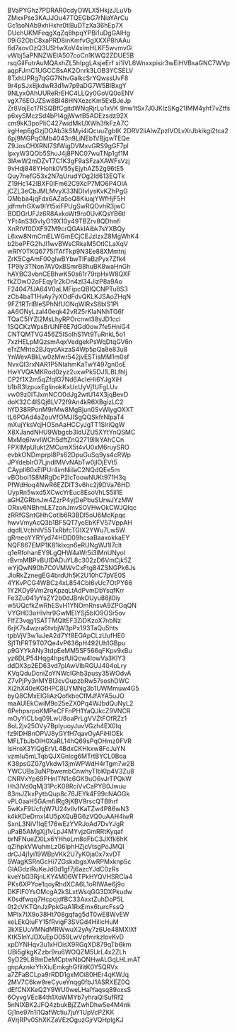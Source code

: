 BVaPYGhz7PDRAR0cdyOWLX5HkjzJLuVb
ZMxxPse3KAJJOu47TQEGbG7rNiaYArCu
Gc1soNAb9xhHxhr0tlBuDTzXa36hEp7X
DUchUKMFeqgXqZq8hpqYPBi1uDgGAlHg
09iG2ObC8xaPRD8inKmfvGgXXXP8hAAu
6d7aovOzQ3USHwXoV4ximHLKF5wvmvGi
vWbj5aPNNZWEIA507coCn1KWQ2ZDUE5B
rsqGiIFutrAuMQAxhZL5hIpgLAsjeErf
xi1iVL6Wnxxpisir3wEiHVBsaGNC7WVp
aqpFJmC1UGCCBsAK2Onrk3LOB3YCSELV
8TxhUPRg7qGG7NhvGalkcSrYQwssUvF8
9r4pSJx8jkdwR3d1w7p9aDG7W5BlBxgY
9NLyx0AhUUReRrEHC4LLQy0GoVQ0oENV
vgX76EOJZSw8BI48HNXezcKm5ExBJeJp
Zr8VojEc17RSQBfCgitdWNqRjrLu1xVK
9nw1tSx7J0JKlzSKg21IMM4yhf7vZtfs
p6xySMczSd4bPI4gjWwtB5ADEzsdz92X
cm9kK3poPIiC427widMkUXWh3fkFzA7C
irgHep6gGzjDOAb3kSMyi4iQcuuZgbIK
2DRV2liAlwZpzlVOLvXrJbkikgi2tca2
6pj9MGPqOMb4043n9LiNEb1VBjqwTEQe
Z9JosCHXRNI7SfWigDVMxvGRS9gGF7pl
IpxyW3QOb5ShuJ4j8PNC07wuTNp1gf1M
3lAwW2mDZvT7C1K3gF9aSFzaXAWFsVzj
9vHdj848YHohk0V55yEjyhAZ52g96tE5
Quy7nefG53x2N7qUrudYOg2ld613EQTk
Z19Hc142lBXF0IFm62C9XcP7MO6P4OIA
jCZL3eCbJMLMvyX33NDIvIysKvKZhPgG
QMbba4jqFdx6AZa5oQ8KiuajYWfHjF5H
jdfmrhGXw9lYt5xiFPUgSwRQOvhR3jwC
BODGrUFJz6R8AxkoWt9ro0UvKQsYB6tI
YFt4nS3GvlyO19X10y49TBZrv8QDhnfi
XnRtVf0DXF9ZM9crQGAkIAibk7sYXBQy
L6xw8NmCmELWGmECjCEJzIzxZ8MgWhK4
b2bePFG2hJl1wvBWsCRkaM5OtlCLaXqV
wRlY0TKQ6775ITAfTkp9N3Ee88XMmtnj
ZrK5CgAmF00glwBYbwTIFaBzPyx7Zfk4
TP9ly3TNon7AV0xBSmrB8huBK8waHnGh
hAYBC3vbnCEBhwK50s61r79rpHxW8QXF
fkZDwO2oFEqy1r2kOn4zI34JizP8a9Ao
F24047fJA64V0aLMFipcQBIQCNPTu8S3
zCb4baT1HvAy7yXOdFdvQKLKJSAoZHqN
9FZ1RTrlBleSPhNfUONqWlRxS8blS1PI
aA6ONyLzal40eqk42vR25rKIaNNhTG6f
TQaC5IYZl2MsLhyRPOrcnwl38yJD1cci
1SQCKzWpsBrUNF6E7dGd0ow7fe5HniG4
CNTQMTVG456Z5ISoIhS1Vt9TuRnkL5o1
7xzHELpMQzsmAqxVedgekPsWqDtqGV6n
eTrZMhto2BJqycAkzaS4Wp5pQa8e83u8
YnWevABkLw0zMwr542jvESTisMM1m0sf
NvxQI3rxNAR1P5NlahmKaTwY497gn0oE
HwYVQAMKRod0zyz2uxwPk5DJ1LBLfhIj
CP2f1X2m5qZfqlG7Nd6AcIeHi6YJgXiH
b1bB3IzpuxEglinokKxUcUyVj1UFgLUv
vw09z0ITJxmNCO0dJg2wtU14X3jqBevD
doK32C4ISQj6LV72f9An4kR6XBgizLC2
hYD38RPonM9rMw8MgBjun0SvWlygOXXT
tL6POAd4aZouVfOMJISgQQSkfrNlpaT4
mXujYksVcjHOSnAaHCCyJgTT1SlriQgW
X8XJandNHU9Wbgcb3ldUZU5XYtYnQSMC
MxMq6lwvIWCh5dftZnQ2719llkYAhCCn
FPXlMpUIukt2MCumX5t4vU0xM6ruySRO
evbkONDmprpl8Ps62DpuGuSq9ys4cRWp
JPYdeblrO7LjndIMVvNAbTw0jIOjEVt5
CAyplI60xEIPUr4imNiilaC2NQdQEe5m
vBOboi1S8MRgDcP2lcToowNUKt971H3q
PfWdHoq4NwR6EZDIT3v6hc2j9DVa76HD
UypRn5wxd5XCwcYrEuc8EsoVhLS5ll1E
aGHZGRbnJw4ZzrP4yjDePbuSUrwJYzMW
ORxv6NBhmLE7zonJmvSOVHwOkCWJQIqc
zRRfGSntGHhCotlb6R3BDl5oU6McKpqc
hwvVmyAcQ3b1BF5QT7yoEbKFV57VppAH
dqdlLVchhIV55TxRbfcTGIX2YWu7Lw5W
gRmeoYYRYyd74HDD09hcsaBaaxokkaEY
NQF867EMP1K81klxqn6eRUNgWJ1I7clt
q1eRfohanEY9LgQHW4aWr5i3lMnUNyol
rBvmMBPvBUIDADuYL8c302zD6VmCjk5Z
wYjQwN90h7C0VMWvCxFtg84ZSNGPk6Js
JloRkZznegEG4brdUh5K2U10hC7pVE0S
4YKvPCG4WBCz4xL854CbI6vUc7OtPY66
1Y2KDy9Vm2rqKpzqLtAdPvmDbYsqfKrr
Fe3Zu041yYsZY2b0dJBnkOUyu88jl0iy
w5UQcfkZwRhESvH1YNOmRnsvA9ZPGqQN
VYGH03oHIvhr9GwMElYSj5blO9OSr5ov
FIfZ3vqg1SATTMQItEF3ZiDKzoX7nbNz
6rjK7s4wzra6tvbjW3pPx193TaQu5hts
tpbVjV3w1uJeA2d7Yf8EGApCLzUufHE0
Sj1TtFRT9T07Qe4vP636pH492Uh1GBpu
p9GYYkANy3tdpEeMM5SF566qFKpv9xBu
yz6DLP54Hqg4hpsfUiQcw4IowVa3KIY3
ddDX3p2ED63vd7plAwVIbRGUJ404oLry
KVqQduDcniZoYNWcIGhb3pusy35WOdvA
Z7vPjPy3nMYBI3cvOupzbRw57soshDWC
Xi2hX40eKGtHPC8UYMNg3b1UWMmuw4G5
byQ8CMxEIGliAzQofkboCfMJfAYA5uJO
maAUlEkCwiM9o25eZX0Pq4WJbdQuNyL2
6PehpsrpoKMPeCFFnPH1YaQJkcZ9VNCR
mOyYiCLbq09LwU8oaPrLgVVZtFOfRZz1
8oL2jv25OVy7BplyuoyJuvVGzh4EX0Iq
fz9IDH8nOPVJ8yGYfH7qavOyAFiHIOEk
MFLTbJbOIH0XaRL14hQ69sPqOHmz0FVR
lsHroX3YiQgErVL4BdxCKHkxw8FcJuYN
vzmIu5mLTqbQJXGnlcg6MTrtBYCL0Boa
K38psGZ07gVkdw13jmWPWdH4rTgm7w2B
YWCUBs3uNPbwembCnwhyTlbKlp4V3Zu8
CNRVxYp69PHnlTN1c6GK9uO6vJrTPQkW
Hh3lVd0qMj31PcK08RciVvCaPYB0Jwuu
83mJZkxPytbQup8c76JEYk4F99cNAGGk
vPL0aaH5GAmfiIRg9jKBV9rscQTBlhrf
5wKxF9UcfqW7U24vIlvfKaTZw4P86wN3
k4kKDeDmxI4U5pXQuBG6zVQ0uAAH4iwR
SxnL3NiV1lqE176wEzYVRJoAd7DvYJgR
uPaB5AMgXjj1vLpJ4MYvjzGmRRtKyqaf
brNFNueZXlLx6YHhoLm8oFbC3JXfk6hK
qZIhpkVWuhmLz06IphHZjcVtsgPoJMQI
drCJ4j1yi19WBpVKk2U7yK0ja0x7xvDT
5WagKSRnGcHi7ZGskxbgsXwRPMxknp5c
GlAGdzIRuKeJd0d1gf7j6azcYJdC0zRs
kveYbG3RjnLKY4M06WTPkHYQVHSRCla4
PKs6XPYoe1qoyRhdXCA6L1oRIWAe6j9o
DKFIF0YsOMcgA2kSLxtWsqGG3DXPkudw
K0sdfwqq7HcpcjdfBC33AxxtZuhDoP5L
0t2cVKTQnJzPpkGaA1RxEmx6turcFssQ
MPIx7tX9o38Ht708gqfag5dT0wE8WvEW
xeLEkQiuFY15fRvigF3SVGd4HilIcHuM
3kXEUuVMNdMRWwuX2yAy7z6Ue48MXlXf
KtK5InYJDXuEpO059LwVpfmrkzlovKvD
xpDYNHqv3u1xHOisX9RGqXD879qTb6km
UBi5glkgKZzbr9ru6WOQZM5UrL4x2ZLh
SyD29L89mDeMCptwNbQNHwALGqLHLmAT
gnpAznkrYhXiuEmkghGfilitK0Y5QRVx
a7ZFaBCLpa9rRDD1gxMOi80HEr4qKWJq
2MV7C6kw9reCyueYnqg0fbJ1ASRXEZ0Q
dEfCNXKeQ2Y9WU0weLHalYaqsq89oxsS
6OyvgVEc84th1XoWMYb7yhraQlSufRf2
5nNIXBK2JFQ4zbukBjZZwhDhw5e4M4nk
Gj1ne97n1I1QafWctiu7juY1UpVcPZKK
AVrjRPv0ShXKZaVEzOguzGjrVQHplgKJ
